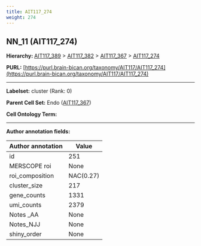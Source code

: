 ```yaml
---
title: AIT117_274
weight: 274
---
```

## NN_11 (AIT117_274)
<b>Hierarchy: </b>
[AIT117_389](../AIT117_389) >
[AIT117_382](../AIT117_382) >
[AIT117_367](../AIT117_367) >
[AIT117_274](../AIT117_274)

**PURL:** [https://purl.brain-bican.org/taxonomy/AIT117/AIT117_274](https://purl.brain-bican.org/taxonomy/AIT117/AIT117_274)

---


**Labelset:** cluster (Rank: 0)

**Parent Cell Set:** Endo ([AIT117_367](../AIT117_367))



**Cell Ontology Term:** 

[MARKER GENES.]: #


---

[TRANSFERRED ANNOTATIONS.]: #


[AUTHOR ANNOTATION FIELDS.]: #


**Author annotation fields:**

| Author annotation | Value |
|-------------------|-------|
|id|251|
|MERSCOPE roi|None|
|roi_composition|NAC(0.27) | GPi(0.15) | GPe(0.12) | CaT(0.09) | CaB(0.08) | PuR(0.08) | PuPV(0.07) | PuC(0.06) | STH(0.06)|
|cluster_size|217|
|gene_counts|1331|
|umi_counts|2379|
|Notes _AA|None|
|Notes_NJJ|None|
|shiny_order|None|
